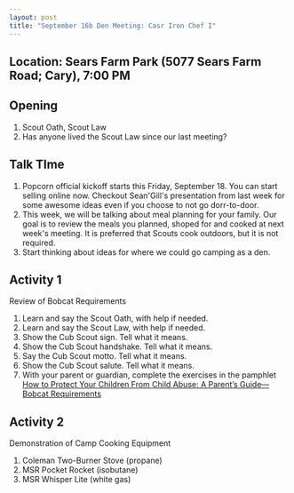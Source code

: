 ```yaml
---
layout: post
title: "September 16b Den Meeting: Casr Iron Chef I"
---
```


## Location: Sears Farm Park (5077 Sears Farm Road; Cary), 7:00 PM

## Opening

1. Scout Oath, Scout Law
2. Has anyone lived the Scout Law since our last meeting?

## Talk TIme

1. Popcorn official kickoff starts this Friday, September 18. You can start selling online now. Checkout Sean'Gill's presentation from last week for some awesome ideas even if you choose to not go dorr-to-door.
2. This week, we will be talking about meal planning for your family. Our goal is to review the meals you planned, shoped for and cooked at next week's meeting. It is preferred that Scouts cook outdoors, but it is not required.
3. Start thinking about ideas for where we could go camping as a den.

## Activity 1

Review of Bobcat Requirements

1. Learn and say the Scout Oath, with help if needed.
2. Learn and say the Scout Law, with help if needed.
3. Show the Cub Scout sign. Tell what it means.
4. Show the Cub Scout handshake. Tell what it means.
5. Say the Cub Scout motto. Tell what it means.
6. Show the Cub Scout salute. Tell what it means.
7. With your parent or guardian, complete the exercises in the pamphlet [How to Protect Your Children From Child Abuse: A Parent’s Guide—Bobcat Requirements](https://filestore.scouting.org/filestore/pdf/46-014.pdf)

## Activity 2

Demonstration of Camp Cooking Equipment

1. Coleman Two-Burner Stove (propane)
2. MSR Pocket Rocket (isobutane)
3. MSR Whisper Lite (white gas)
